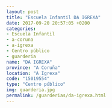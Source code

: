 ```yaml
---
layout: post
title: "Escuela Infantil DA IGREXA"
date: 2017-09-20 20:57:05 +0200
categories:
- Escuela Infantil
- a-coruna
- a-igrexa
- Centro público
- guarderia
name: "DA IGREXA"
province: "A Coruña"
location: "A Igrexa"
code: "15019554"
type: "Centro público"
img: guarderia.jpg
permalink: /guarderias/da-igrexa.html
---
```

